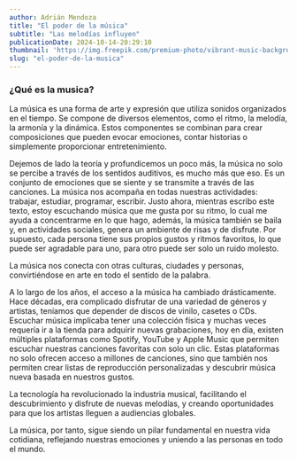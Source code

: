 ```yaml
---
author: Adrián Mendoza
title: "El poder de la música"
subtitle: "Las melodías influyen"
publicationDate: 2024-10-14-20:29:10
thumbnail: 'https://img.freepik.com/premium-photo/vibrant-music-background-with-headphones_1033346-2740.jpg'
slug: "el-poder-de-la-musica"
---
```


### ¿Qué es la musica?

La música es una forma de arte y expresión que utiliza sonidos organizados en el tiempo. Se compone de diversos elementos, como el ritmo, la melodía, la armonía y la dinámica. Estos componentes se combinan para crear composiciones que pueden evocar emociones, contar historias o simplemente proporcionar entretenimiento.

Dejemos de lado la teoría y profundicemos un poco más, la música no solo se percibe a través de los sentidos auditivos, es mucho más que eso. Es un conjunto de emociones que se siente y se transmite a través de las canciones. La música nos acompaña en todas nuestras actividades: trabajar, estudiar, programar, escribir. 
Justo ahora, mientras escribo este texto, estoy escuchando música que me gusta por su ritmo, lo cual me ayuda a concentrarme en lo que hago, además, la música también se baila y,  en actividades sociales, genera un ambiente de risas y de disfrute. Por supuesto, cada persona tiene sus propios gustos y ritmos favoritos, lo que puede ser agradable para uno, para otro puede ser solo un ruido molesto. 

La música nos conecta con otras culturas, ciudades y personas, convirtiéndose en arte en todo el sentido de la palabra.

A lo largo de los años, el acceso a la música ha cambiado drásticamente. Hace décadas, era complicado disfrutar de una variedad de géneros y artistas, teníamos que depender de discos de vinilo, casetes o CDs. Escuchar música implicaba tener una colección física y muchas veces requería ir a la tienda para adquirir nuevas grabaciones, hoy en día, existen múltiples plataformas como Spotify, YouTube y Apple Music que permiten escuchar nuestras canciones favoritas con solo un clic. Estas plataformas no solo ofrecen acceso a millones de canciones, sino que también nos permiten crear listas de reproducción personalizadas y descubrir música nueva basada en nuestros gustos.

La tecnología ha revolucionado la industria musical, facilitando el descubrimiento y disfrute de nuevas melodías, y creando oportunidades para que los artistas lleguen a audiencias globales.

La música, por tanto, sigue siendo un pilar fundamental en nuestra vida cotidiana, reflejando nuestras emociones y uniendo a las personas en todo el mundo.